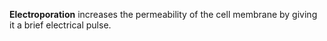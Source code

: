 **Electroporation** increases the permeability of the cell membrane by giving it a brief electrical pulse. 